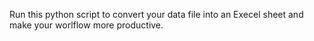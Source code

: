 Run this python script to convert your data file into an Execel sheet and make your worlflow more productive.
